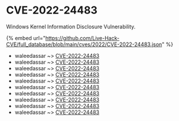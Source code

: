 # CVE-2022-24483

Windows Kernel Information Disclosure Vulnerability.

{% embed url="https://github.com/Live-Hack-CVE/full_database/blob/main/cves/2022/CVE-2022-24483.json" %}


* waleedassar ~> [CVE-2022-24483](https://www.alice-snow.ru/2022/database/cve-2022-24483/cve-2022-24483-waleedassar)
* waleedassar ~> [CVE-2022-24483](https://www.alice-snow.ru/2022/database/cve-2022-24483/cve-2022-24483-waleedassar)
* waleedassar ~> [CVE-2022-24483](https://www.alice-snow.ru/2022/database/cve-2022-24483/cve-2022-24483-waleedassar)
* waleedassar ~> [CVE-2022-24483](https://www.alice-snow.ru/2022/database/cve-2022-24483/cve-2022-24483-waleedassar)
* waleedassar ~> [CVE-2022-24483](https://www.alice-snow.ru/2022/database/cve-2022-24483/cve-2022-24483-waleedassar)
* waleedassar ~> [CVE-2022-24483](https://www.alice-snow.ru/2022/database/cve-2022-24483/cve-2022-24483-waleedassar)
* waleedassar ~> [CVE-2022-24483](https://www.alice-snow.ru/2022/database/cve-2022-24483/cve-2022-24483-waleedassar)
* waleedassar ~> [CVE-2022-24483](https://www.alice-snow.ru/2022/database/cve-2022-24483/cve-2022-24483-waleedassar)
* waleedassar ~> [CVE-2022-24483](https://www.alice-snow.ru/2022/database/cve-2022-24483/cve-2022-24483-waleedassar)
* waleedassar ~> [CVE-2022-24483](https://www.alice-snow.ru/2022/database/cve-2022-24483/cve-2022-24483-waleedassar)